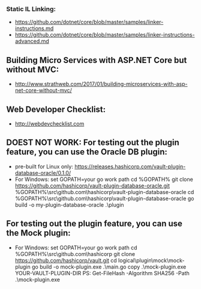 

### Static IL Linking:
* https://github.com/dotnet/core/blob/master/samples/linker-instructions.md
* https://github.com/dotnet/core/blob/master/samples/linker-instructions-advanced.md

## Building Micro Services with ASP.NET Core but without MVC:
* http://www.strathweb.com/2017/01/building-microservices-with-asp-net-core-without-mvc/

## Web Developer Checklist:
* http://webdevchecklist.com

## DOEST NOT WORK:  For testing out the plugin feature, you can use the Oracle DB plugin:
* pre-built for Linux only:  https://releases.hashicorp.com/vault-plugin-database-oracle/0.1.0/
* For Windows:
    set GOPATH=your go work path
    cd %GOPATH%
    git clone https://github.com/hashicorp/vault-plugin-database-oracle.git %GOPATH%\src\github.com\hashicorp\vault-plugin-database-oracle
    cd %GOPATH%\src\github.com\hashicorp\vault-plugin-database-oracle
    go build -o my-plugin-database-oracle .\plugin

## For testing out the plugin feature, you can use the Mock plugin:
* For Windows:
    set GOPATH=your go work path
    cd %GOPATH%\src\github.com\hashicorp
    git clone https://github.com/hashicorp/vault.git
    cd logical\plugin\mock\mock-plugin
    go build -o mock-plugin.exe .\main.go
    copy .\mock-plugin.exe YOUR-VAULT-PLUGIN-DIR
    PS:  Get-FileHash -Algorithm SHA256 -Path .\mock-plugin.exe